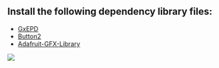 
## Install the following dependency library files:
- [GxEPD](https://github.com/ZinggJM/GxEPD)
- [Button2](https://github.com/lewisxhe/Button2)
- [Adafruit-GFX-Library](https://github.com/adafruit/Adafruit-GFX-Library)

![](../image/T5V2.2.jpg)